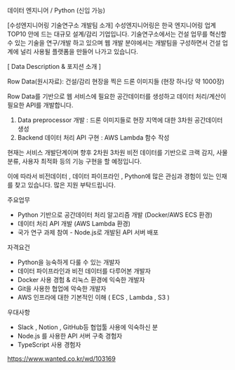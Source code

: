 데이터 엔지니어 / Python (신입 가능)

[수성엔지니어링 기술연구소 개발팀 소개]
수성엔지니어링은 한국 엔지니어링 업계 TOP10 안에 드는 대규모 설계/감리 기업입니다.
기술연구소에서는 건설 업무를 혁신할 수 있는 기술을 연구/개발 하고 있으며
웹 개발 분야에서는 개발팀을 구성하면서 건설 업계에 널리 사용될 플랫폼을 만들어 나가고 있습니다.

[ Data Description & 포지션 소개 ]

Row Data(원시자료): 건설/감리 현장을 찍은 드론 이미지들 (현장 하나당 약 1000장)

Row Data를 기반으로 웹 서비스에 필요한 공간데이터를 생성하고 데이터 처리/계산이 필요한 API를 개발합니다.

1. Data preprocessor 개발 : 드론 이미지들로 현장 지역에 대한 3차원 공간데이터 생성
2. Backend 데이터 처리 API 구현 : AWS Lambda 함수 작성 

현재는 서비스 개발단계이며 향후 2차원 3차원 비전 데이터를 기반으로 크랙 감지, 사물 분류, 사용자 최적화 등의 기능 구현을 할 예정입니다. 

이에 따라서 비전데이터 , 데이터 파이프라인 , Python에 많은 관심과 경험이 있는 인재를 찾고 있습니다.
많은 지원 부탁드립니다.

주요업무
- Python 기반으로 공간데이터 처리 알고리즘 개발 (Docker/AWS ECS 환경)
- 데이터 처리 API 개발 (AWS Lambda 환경)
- 국가 연구 과제 참여 - Node.js로 개발된 API 서버 배포

자격요건
- Python을 능숙하게 다룰 수 있는 개발자
- 데이터 파이프라인과 비전 데이터를 다루어본 개발자
- Docker 사용 경험 & 리눅스 환경에 익숙한 개발자
- Git을 사용한 협업에 악숙한 개발자
- AWS 인프라에 대한 기본적인 이해 ( ECS , Lambda , S3 )

우대사항
- Slack , Notion , GitHub등 협업툴 사용에 익숙하신 분
- Node.js 를 사용한 API 서버 구축 경험자
- TypeScript 사용 경험자

https://www.wanted.co.kr/wd/103169
